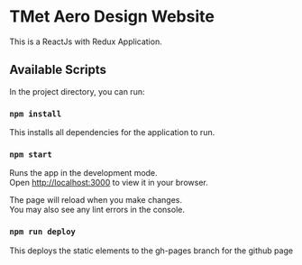 # TMet Aero Design Website

This is a ReactJs with Redux Application.

## Available Scripts

In the project directory, you can run:

### `npm install`

This installs all dependencies for the application to run. 

### `npm start`

Runs the app in the development mode.\
Open [http://localhost:3000](http://localhost:3000) to view it in your browser.

The page will reload when you make changes.\
You may also see any lint errors in the console.

### `npm run deploy`

This deploys the static elements to the gh-pages branch for the github page
